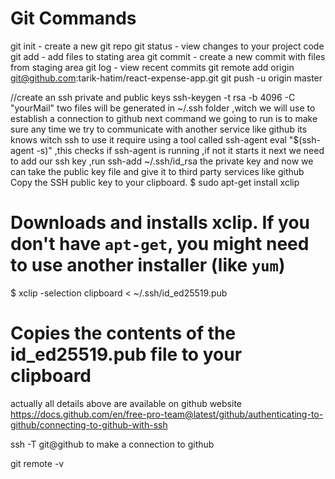 # Git Commands

git init - create a new git repo
git status - view changes to your project code
git add - add files to stating area
git commit - create a new commit with files from staging area
git log - view recent commits
git remote add origin git@github.com:tarik-hatim/react-expense-app.git
git push -u origin master

//create an ssh private and public keys
ssh-keygen -t rsa -b 4096 -C "yourMail"
two files will be generated in ~/.ssh folder ,witch we will use to establish a connection to github
next command we going to run is to make sure any time we try 
to communicate with another service like github its knows witch ssh to use
it require using a tool called ssh-agent
eval "$(ssh-agent -s)" ,this checks if ssh-agent is running ,if not it starts it
next we need to add our ssh key ,run
ssh-add ~/.ssh/id_rsa  the private key
and now we can take the public key file and give it to third party services like github
Copy the SSH public key to your clipboard.
$ sudo apt-get install xclip
# Downloads and installs xclip. If you don't have `apt-get`, you might need to use another installer (like `yum`)

$ xclip -selection clipboard < ~/.ssh/id_ed25519.pub
# Copies the contents of the id_ed25519.pub file to your clipboard
actually all details above are available on github website
https://docs.github.com/en/free-pro-team@latest/github/authenticating-to-github/connecting-to-github-with-ssh

ssh -T git@github to make a connection to github

git remote -v
